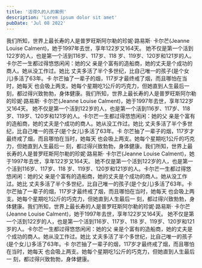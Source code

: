 ```yaml
---
title: '活得久的人的案例'
description: 'Lorem ipsum dolor sit amet'
pubDate: 'Jul 08 2022'
---
```

我们所知，世界上最长寿的人是普罗旺斯阿尔勒的珍妮·路易斯·
卡尔芒(Jeanne Louise Calment)，她于1997年去世，享年122岁又164天。
她不仅是第一个活到122岁的人，也是第一个活到116岁、117岁、118
岁、119岁、120岁和121岁的人。卡尔芒一生都过得悠悠闲闲：她的父
亲是个富有的造船商，她的丈夫是个成功的商人。她从没工作过。她比
丈夫多活了半个多世纪，比自己唯一的孩子(是个女儿)多活了63年。卡
尔芒抽了一辈子的烟，117岁才最终戒了烟，而且哪怕在当时，她每天
也会吸上两支。她每个星期吃1公斤的巧克力，但她直到人生最后一
刻，都过得兴致勃勃，身体健康。我们所知，世界上最长寿的人是普罗旺斯阿尔勒的珍妮·路易斯·
卡尔芒(Jeanne Louise Calment)，她于1997年去世，享年122岁又164天。
她不仅是第一个活到122岁的人，也是第一个活到116岁、117岁、118
岁、119岁、120岁和121岁的人。卡尔芒一生都过得悠悠闲闲：她的父
亲是个富有的造船商，她的丈夫是个成功的商人。她从没工作过。她比
丈夫多活了半个多世纪，比自己唯一的孩子(是个女儿)多活了63年。卡
尔芒抽了一辈子的烟，117岁才最终戒了烟，而且哪怕在当时，她每天
也会吸上两支。她每个星期吃1公斤的巧克力，但她直到人生最后一
刻，都过得兴致勃勃，身体健康。我们所知，世界上最长寿的人是普罗旺斯阿尔勒的珍妮·路易斯·
卡尔芒(Jeanne Louise Calment)，她于1997年去世，享年122岁又164天。
她不仅是第一个活到122岁的人，也是第一个活到116岁、117岁、118
岁、119岁、120岁和121岁的人。卡尔芒一生都过得悠悠闲闲：她的父
亲是个富有的造船商，她的丈夫是个成功的商人。她从没工作过。她比
丈夫多活了半个多世纪，比自己唯一的孩子(是个女儿)多活了63年。卡
尔芒抽了一辈子的烟，117岁才最终戒了烟，而且哪怕在当时，她每天
也会吸上两支。她每个星期吃1公斤的巧克力，但她直到人生最后一
刻，都过得兴致勃勃，身体健康。我们所知，世界上最长寿的人是普罗旺斯阿尔勒的珍妮·路易斯·
卡尔芒(Jeanne Louise Calment)，她于1997年去世，享年122岁又164天。
她不仅是第一个活到122岁的人，也是第一个活到116岁、117岁、118
岁、119岁、120岁和121岁的人。卡尔芒一生都过得悠悠闲闲：她的父
亲是个富有的造船商，她的丈夫是个成功的商人。她从没工作过。她比
丈夫多活了半个多世纪，比自己唯一的孩子(是个女儿)多活了63年。卡
尔芒抽了一辈子的烟，117岁才最终戒了烟，而且哪怕在当时，她每天
也会吸上两支。她每个星期吃1公斤的巧克力，但她直到人生最后一
刻，都过得兴致勃勃，身体健康。


